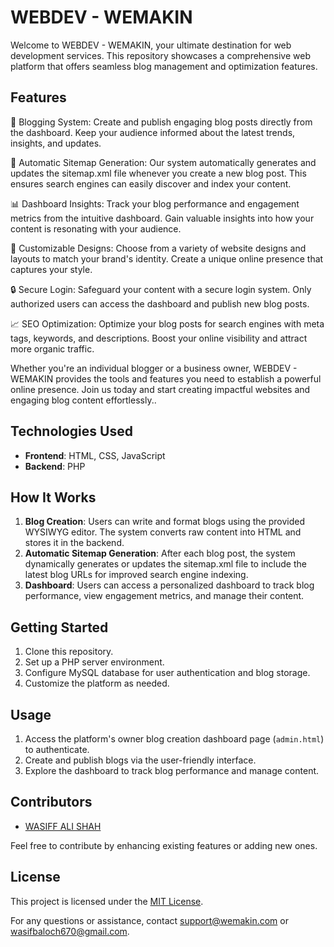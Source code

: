 # WEBDEV - WEMAKIN

Welcome to WEBDEV - WEMAKIN, your ultimate destination for web development services. This repository showcases a comprehensive web platform that offers seamless blog management and optimization features.

## Features
📝 Blogging System: Create and publish engaging blog posts directly from the dashboard. Keep your audience informed about the latest trends, insights, and updates.

🔄 Automatic Sitemap Generation: Our system automatically generates and updates the sitemap.xml file whenever you create a new blog post. This ensures search engines can easily discover and index your content.

📊 Dashboard Insights: Track your blog performance and engagement metrics from the intuitive dashboard. Gain valuable insights into how your content is resonating with your audience.

🎨 Customizable Designs: Choose from a variety of website designs and layouts to match your brand's identity. Create a unique online presence that captures your style.

🔒 Secure Login: Safeguard your content with a secure login system. Only authorized users can access the dashboard and publish new blog posts.

📈 SEO Optimization: Optimize your blog posts for search engines with meta tags, keywords, and descriptions. Boost your online visibility and attract more organic traffic.

Whether you're an individual blogger or a business owner, WEBDEV - WEMAKIN provides the tools and features you need to establish a powerful online presence. Join us today and start creating impactful websites and engaging blog content effortlessly..

## Technologies Used

- **Frontend**: HTML, CSS, JavaScript
- **Backend**: PHP

## How It Works

1. **Blog Creation**: Users can write and format blogs using the provided WYSIWYG editor. The system converts raw content into HTML and stores it in the backend.
2. **Automatic Sitemap Generation**: After each blog post, the system dynamically generates or updates the sitemap.xml file to include the latest blog URLs for improved search engine indexing.
3. **Dashboard**: Users can access a personalized dashboard to track blog performance, view engagement metrics, and manage their content.

## Getting Started

1. Clone this repository.
2. Set up a PHP server environment.
3. Configure MySQL database for user authentication and blog storage.
4. Customize the platform as needed.

## Usage

1. Access the platform's owner blog creation dashboard page (`admin.html`) to authenticate.
2. Create and publish blogs via the user-friendly interface.
3. Explore the dashboard to track blog performance and manage content.

## Contributors

- [WASIFF ALI SHAH](https://github.com/wasiff125)

Feel free to contribute by enhancing existing features or adding new ones.

## License

This project is licensed under the [MIT License](LICENSE).

For any questions or assistance, contact [support@wemakin.com](mailto:support@wemakin.com) or [wasifbaloch670@gmail.com](mailto:wasifbaloch670@gmail.com.com).
